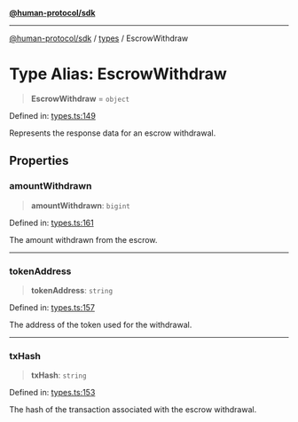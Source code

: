 [**@human-protocol/sdk**](../../README.md)

***

[@human-protocol/sdk](../../modules.md) / [types](../README.md) / EscrowWithdraw

# Type Alias: EscrowWithdraw

> **EscrowWithdraw** = `object`

Defined in: [types.ts:149](https://github.com/humanprotocol/human-protocol/blob/35282ccf869d69c95ced3874bd6bde870ac54d48/packages/sdk/typescript/human-protocol-sdk/src/types.ts#L149)

Represents the response data for an escrow withdrawal.

## Properties

### amountWithdrawn

> **amountWithdrawn**: `bigint`

Defined in: [types.ts:161](https://github.com/humanprotocol/human-protocol/blob/35282ccf869d69c95ced3874bd6bde870ac54d48/packages/sdk/typescript/human-protocol-sdk/src/types.ts#L161)

The amount withdrawn from the escrow.

***

### tokenAddress

> **tokenAddress**: `string`

Defined in: [types.ts:157](https://github.com/humanprotocol/human-protocol/blob/35282ccf869d69c95ced3874bd6bde870ac54d48/packages/sdk/typescript/human-protocol-sdk/src/types.ts#L157)

The address of the token used for the withdrawal.

***

### txHash

> **txHash**: `string`

Defined in: [types.ts:153](https://github.com/humanprotocol/human-protocol/blob/35282ccf869d69c95ced3874bd6bde870ac54d48/packages/sdk/typescript/human-protocol-sdk/src/types.ts#L153)

The hash of the transaction associated with the escrow withdrawal.
